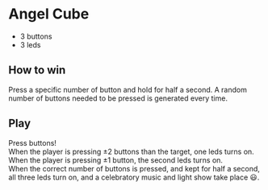Angel Cube
==========

- 3 buttons
- 3 leds

How to win
----------

Press a specific number of button and hold for half a second. A random number of buttons needed to be pressed is generated every time.

Play
----

Press buttons!  
When the player is pressing ±2 buttons than the target, one leds turns on.  
When the player is pressing ±1 button, the second leds turns on.  
When the correct number of buttons is pressed, and kept for half a second, all three leds turn on, and a celebratory music and light show take place 😃.
